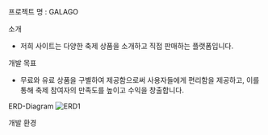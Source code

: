 프로젝트 명 : GALAGO

소개
- 저희 사이트는 다양한 축제 상품을 소개하고 직접 판매하는 플랫폼입니다.

개발 목표
- 무료와 유료 상품을 구별하여 제공함으로써 사용자들에게 편리함을 제공하고, 이를 통해 축제 참여자의 만족도를 높이고 수익을 창출합니다.

ERD-Diagram
![ERD1](https://github.com/woo0485/woodonggyun/assets/135837226/904cca7c-e8d3-4e86-bcd9-3b26e359cfc1.JPG)

개발 환경
